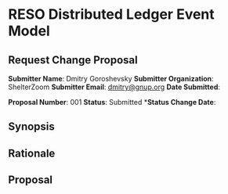 
# RESO Distributed Ledger Event Model

## Request Change Proposal 

**Submitter Name**: Dmitry Goroshevsky 
**Submitter Organization**: ShelterZoom 
**Submitter Email**: dmitry@gnup.org
**Date Submitted**:

**Proposal Number**: 001
**Status**: Submitted
***Status Change Date**:

## Synopsis

## Rationale

## Proposal 

